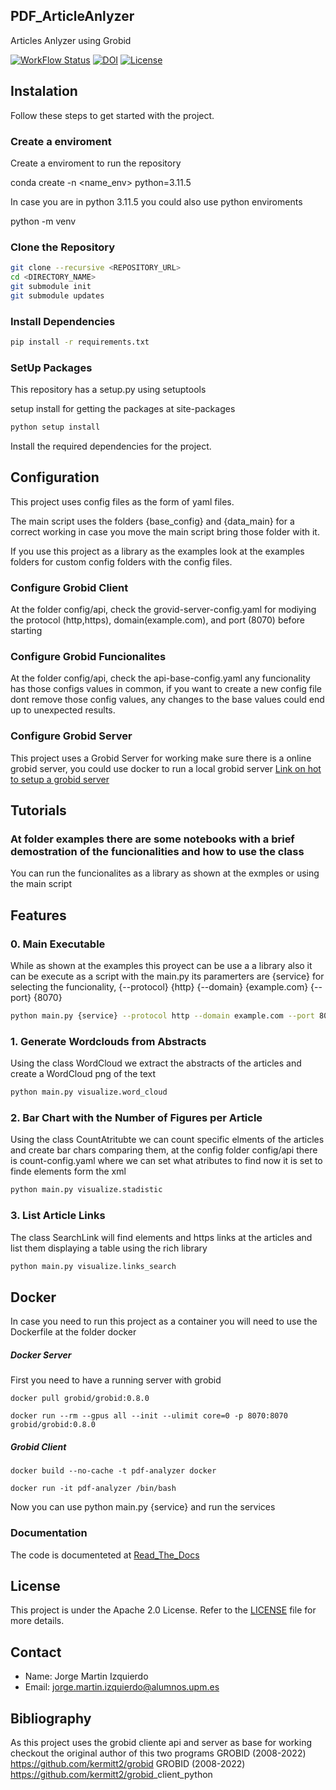
## PDF_ArticleAnlyzer

Articles Anlyzer using Grobid

[![WorkFlow Status](https://github.com/JorgeMIng/PDF_ArticleAnlyzer/actions/workflows/python-app.yml/badge.svg)](https://github.com/JorgeMIng/PDF_ArticleAnlyzer/actions/workflows/python-app.yml)
[![DOI](https://zenodo.org/badge/756017426.svg)](https://zenodo.org/doi/10.5281/zenodo.10735995)
[![License](https://img.shields.io/badge/License-Apache_2.0-blue.svg)](https://opensource.org/licenses/Apache-2.0)

## Instalation

Follow these steps to get started with the project.

### Create a enviroment
Create a enviroment to run the repository

conda create -n <name_env> python=3.11.5

In case you are in python 3.11.5 you could also use python enviroments

python -m venv <virtual-environment-name>

### Clone the Repository

```bash
git clone --recursive <REPOSITORY_URL>
cd <DIRECTORY_NAME>
git submodule init
git submodule updates
```

### Install Dependencies

```bash
pip install -r requirements.txt
```


### SetUp Packages
 This repository has a setup.py using setuptools

setup install for getting the packages at site-packages
```bash
python setup install
```

Install the required dependencies for the project.



## Configuration

This project uses config files as the form of yaml files.

The main script uses the folders {base_config} and {data_main} for a correct working in case you move the main script bring those folder with it.

If you use this project as a library as the examples look at the examples folders for custom config folders with the config files.

### Configure Grobid Client

At the folder config/api, check the grovid-server-config.yaml for modiying the protocol (http,https), domain(example.com), and port (8070) before starting

### Configure Grobid Funcionalites

At the folder config/api, check the api-base-config.yaml any funcionality has those configs values in common, if you want to create a new config file dont remove those config values, any changes to the base values could end up to unexpected results.


### Configure Grobid Server

This project uses a Grobid Server for working make sure there is a online grobid server, you could use docker to run a local grobid server
 [Link on hot to setup a grobid server](https://grobid.readthedocs.io/en/latest/Grobid-docker/)



## Tutorials

### At folder examples there are some notebooks with a brief demostration of the funcionalities and how to use the class

You can run the funcionalites as a library as shown at the exmples or using the main script


## Features

### 0. Main Executable

While as shown at the examples this proyect can be use a a library also it can be execute as a script with the main.py
its paramerters are  {service} for selecting the funcionality, {--protocol} {http}  {--domain} {example.com}  {--port} {8070}

```bash
python main.py {service} --protocol http --domain example.com --port 8070
```

### 1. Generate Wordclouds from Abstracts

Using the class WordCloud we extract the abstracts of the articles and create a WordCloud png of the text

```bash
python main.py visualize.word_cloud 
```


### 2. Bar Chart with the Number of Figures per Article

Using the class CountAtritubte we can count specific elments of the articles and create bar chars comparing them, at the config folder config/api there is count-config.yaml
where we can set what atributes to find now it is set to finde <figures> elements form the xml

```bash
python main.py visualize.stadistic 
```

### 3. List Article Links

The class SearchLink will find <ref> elements and https links at the articles and list them displaying a table using the rich library

```bash
python main.py visualize.links_search
```


## Docker

In case you need to run this project as a container you will need to use the Dockerfile at the folder docker

##### Docker Server
First you need to have a running server with grobid
```
docker pull grobid/grobid:0.8.0
```
```
docker run --rm --gpus all --init --ulimit core=0 -p 8070:8070 grobid/grobid:0.8.0
```


##### Grobid Client
```
docker build --no-cache -t pdf-analyzer docker
```

```
docker run -it pdf-analyzer /bin/bash
```
Now you can use 
python main.py {service} and run the services


### Documentation

The code is documenteted at
[Read_The_Docs](https://pdf-articleanlyzer.readthedocs.io/en/stable/)

## License

This project is under the Apache 2.0 License. Refer to the [LICENSE](LICENSE) file for more details.

## Contact

- Name: Jorge Martin Izquierdo
- Email: jorge.martin.izquierdo@alumnos.upm.es


## Bibliography

As this project uses the grobid cliente api and server as base for working checkout the original author of this two programs
    GROBID (2008-2022) <https://github.com/kermitt2/grobid>
    GROBID (2008-2022) <https://github.com/kermitt2/grobid>_client_python

